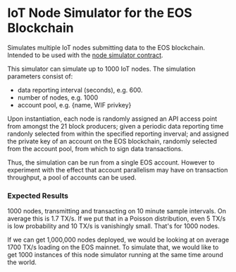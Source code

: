 # IoT Node Simulator for the EOS Blockchain

Simulates multiple IoT nodes submitting data to the EOS blockchain.  Intended to be used with the [node simulator contract](https://github.com/EOSIoT/iot-node-simulator-contract).

This simulator can simulate up to 1000 IoT nodes.  The simulation parameters consist of:
* data reporting interval (seconds), e.g. 600.
* number of nodes, e.g. 1000
* account pool, e.g. {name, WIF privkey}

Upon instantiation, each node is randomly assigned an API access point from amongst the 21 block producers; given a periodic data reporting time randonly selected from within the specified reporting inverval; and assigned the private key of an account on the EOS blockchain, randomly selected from the account pool, from which to sign data transactions.

Thus, the simulation can be run from a single EOS account.  However to experiment with the effect that account parallelism may have on transaction throughput, a pool of accounts can be used.

### Expected Results

1000 nodes, transmitting and transacting on 10 minute sample intervals.  On average this is 1.7 TX/s.  If we put that in a Poisson distribution, even 5 TX/s is low probability and 10 TX/s is vanishingly small.  That's for 1000 nodes.

If we can get 1,000,000 nodes deployed, we would be looking at on average 1700 TX/s loading on the EOS mainnet.  To simulate that, we would like to get 1000 instances of this node simulator running at the same time around the world.








